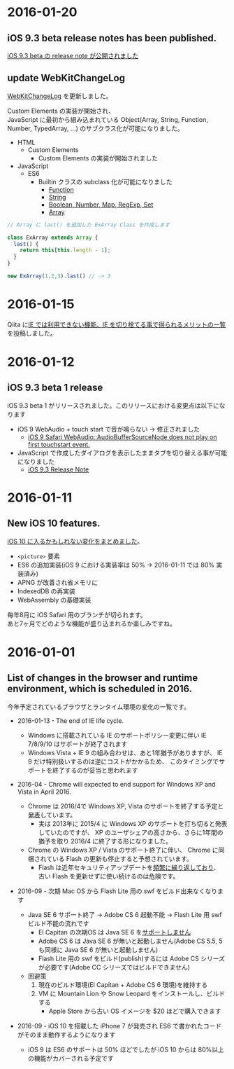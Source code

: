 # 2016-01-20

## iOS 9.3 beta release notes has been published.

[iOS 9.3 beta の release note が公開されました](http://adcdownload.apple.com/iOS/iOS_9.3_beta_Configuration_Profile/iOS_9.3_beta_Release_Notes.pdf)

## update WebKitChangeLog

[WebKitChangeLog](https://github.com/uupaa/WebKitChangeLog/wiki/_compare/ca67cb1bb26f16f062937307eeac781b76cbc9b8...fae22e62d49a6be00b823f574bf8803b2eb9ac2c) を更新しました。

Custom Elements の実装が開始され、  
JavaScript に最初から組み込まれている Object(Array, String, Function, Number, TypedArray, ...) のサブクラス化が可能になりました。

- HTML
    - Custom Elements
        - Custom Elements の実装が開始されました
- JavaScript
    - ES6
        - Builtin クラスの subclass 化が可能になりました
            - [Function](https://trac.webkit.org/changeset/195070)
            - [String](https://trac.webkit.org/changeset/194998)
            - [Boolean, Number, Map, RegExp, Set](http://trac.webkit.org/changeset/194643)
            - [Array](http://trac.webkit.org/changeset/194612)

```js
// Array に last() を追加した ExArray Class を作成します

class ExArray extends Array {
  last() {
    return this[this.length - 1];
  }
}

new ExArray(1,2,3).last() // -> 3
```

# 2016-01-15

Qiita に[IE では利用できない機能、IE を切り捨てる事で得られるメリットの一覧](http://qiita.com/uupaa/items/aa636deeeb12a2c61b78) を投稿しました。

# 2016-01-12

## iOS 9.3 beta 1 release

iOS 9.3 beta 1 がリリースされました。このリリースにおける変更点は以下になります

- iOS 9 WebAudio + touch start で音が鳴らない -> 修正されました
    - [iOS 9 Safari WebAudio::AudioBufferSourceNode does not play on first touchstart event.](http://qiita.com/uupaa/items/e5856e3cb2a9fc8c5507)
- JavaScript で作成したダイアログを表示したままタブを切り替える事が可能になりました
    - [iOS 9.3 Release Note](http://adcdownload.apple.com/iOS/iOS_9.3_beta_Configuration_Profile/iOS_9.3_beta_Release_Notes.pdf)


# 2016-01-11

## New iOS 10 features.

[iOS 10 に入るかもしれない変化をまとめました](https://github.com/uupaa/WebKitChangeLog/wiki/iOS10.changesets)。

- `<picture>` 要素
- ES6 の追加実装(iOS 9 における実装率は 50% → 2016-01-11 では 80% 実装済み)
- APNG が改善され省メモリに
- IndexedDB の再実装
- WebAssembly の基礎実装

毎年8月に iOS Safari 用のブランチが切られます。  
あと7ヶ月でどのような機能が盛り込まれるか楽しみですね。

# 2016-01-01

## List of changes in the browser and runtime environment, which is scheduled in 2016.

今年予定されているブラウザとランタイム環境の変化の一覧です。

- 2016-01-13 - The end of IE life cycle.
    - Windows に搭載されている IE のサポートポリシー変更に伴い
      IE 7/8/9/10 はサポートが終了されます
    - Windows Vista + IE 9 の組み合わせは、あと1年猶予がありますが、
      IE 9 だけ特別扱いするのは逆にコストがかかるため、
      このタイミングでサポートを終了するのが妥当と思われます

- 2016-04 - Chrome will expected to end support for Windows XP and Vista in April 2016.
    - Chrome は 2016/4で Windows XP, Vista のサポートを終了する予定と[発表](http://chrome.blogspot.jp/2015/11/updates-to-chrome-platform-support.html)しています。
        - 実は 2013年に 2015/4 に Windows XP のサポートを打ち切ると発表していたのですが、
          XP のユーザシェアの高さから、さらに1年間の猶予を取り 2016/4 に終了する形になりました。
    - Chrome の Windows XP / Vista のサポート終了に伴い、
      Chrome に同梱されている Flash の更新も停止すると予想されています。
        - Flash は近年セキュリティアップデートを[頻繁に繰り返しており](http://internet.watch.impress.co.jp/docs/column/security/20150901_718839.html)、
          古い Flash を更新せずに使い続けるのは危険です。

- 2016-09 - 次期 Mac OS から Flash Lite 用の swf をビルド出来なくなります
    - Java SE 6 サポート終了 → Adobe CS 6 起動不能 → Flash Lite 用 swf ビルド不能の流れです
        - El Capitan の次期OS は Java SE 6 を[サポートしません](https://www.java.com/ja/download/faq/java_6.xml)
        - Adobe CS 6 は Java SE 6 が無いと起動しません(Adobe CS 5.5, 5 も同様に Java SE 6 が無いと起動しません)
        - Flash Lite 用の swf をビルド(publish)するには Adobe CS シリーズが必要です(Adobe CC シリーズではビルドできません)
    - 回避策
        1. 現在のビルド環境(El Capitan + Adobe CS 6 環境)を維持する
        2. VM に Mountain Lion や Snow Leopard をインストールし、ビルドする
            - Apple Store から古い OS イメージを $20 ほどで購入できます

- 2016-09 - iOS 10 を搭載した iPhone 7 が発売され ES6 で書かれたコードがそのまま動作するようになります
    - iOS 9 は ES6 のサポートは 50% ほどでしたが iOS 10 からは 80%以上の機能がカバーされる予定です


